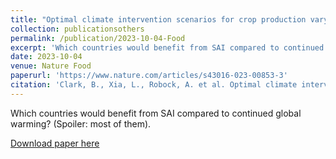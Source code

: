 ```yaml
---
title: "Optimal climate intervention scenarios for crop production vary by nation"
collection: publicationsothers
permalink: /publication/2023-10-04-Food
excerpt: 'Which countries would benefit from SAI compared to continued global warming? (Spoiler: most of them)'
date: 2023-10-04
venue: Nature Food
paperurl: 'https://www.nature.com/articles/s43016-023-00853-3'
citation: 'Clark, B., Xia, L., Robock, A. et al. Optimal climate intervention scenarios for crop production vary by nation. Nat Food (2023). https://doi.org/10.1038/s43016-023-00853-3'
---
```


Which countries would benefit from SAI compared to continued global warming? (Spoiler: most of them).

[Download paper here](https://www.nature.com/articles/s43016-023-00853-3)

 


